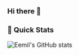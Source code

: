 ### Hi there 👋

### 🚀 Quick Stats
![Eemil's GitHub stats](https://github-readme-stats.vercel.app/api?username=eemilahonen&show_icons=true&theme=dark&hide=prs,issues,contribs)